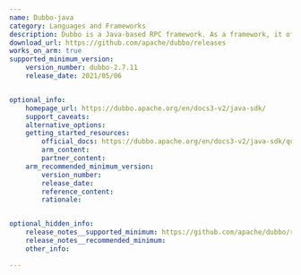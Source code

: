 ```yaml
---
name: Dubbo-java 
category: Languages and Frameworks
description: Dubbo is a Java-based RPC framework. As a framework, it offers various tools and libraries to facilitate service communication, service governance, and other aspects of microservices architecture.
download_url: https://github.com/apache/dubbo/releases
works_on_arm: true
supported_minimum_version:
    version_number: dubbo-2.7.11
    release_date: 2021/05/06


optional_info:
    homepage_url: https://dubbo.apache.org/en/docs3-v2/java-sdk/
    support_caveats:
    alternative_options:
    getting_started_resources:
        official_docs: https://dubbo.apache.org/en/docs3-v2/java-sdk/quick-start/
        arm_content:
        partner_content:
    arm_recommended_minimum_version:
        version_number:
        release_date:
        reference_content:
        rationale: 


optional_hidden_info:
    release_notes__supported_minimum: https://github.com/apache/dubbo/releases/tag/dubbo-2.7.11
    release_notes__recommended_minimum:
    other_info: 

---
```


